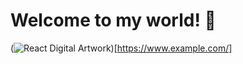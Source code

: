 # Welcome to my world! 👋
(![React Digital Artwork](https://www.admecindia.co.in/wp-content/uploads/2021/03/admec-react-fundamentals.jpg))[https://www.example.com/]
<!--
**NathanSaludes/NathanSaludes** is a ✨ _special_ ✨ repository because its `README.md` (this file) appears on your GitHub profile.

Here are some ideas to get you started:

- 🔭 I’m currently working on ...
- 🌱 I’m currently learning ...
- 👯 I’m looking to collaborate on ...
- 🤔 I’m looking for help with ...
- 💬 Ask me about ...
- 📫 How to reach me: ...
- 😄 Pronouns: ...
- ⚡ Fun fact: ...
-->
